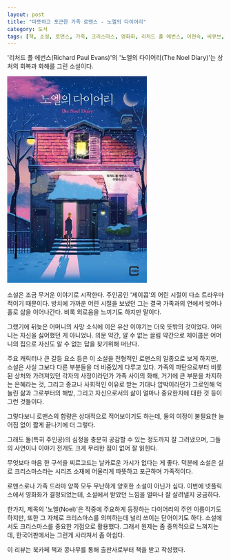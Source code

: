 ```yaml
---
layout: post
title: "따뜻하고 포근한 가족 로맨스 - 노엘의 다이어리"
category: 도서
tags: [책, 소설, 로맨스, 가족, 크리스마스, 영화화, 리처드 폴 에번스, 이현숙, 씨큐브, 느낌이있는책, 북카페 책과 콩나무, 서평]
---
```


'리처드 폴 에번스(Richard Paul Evans)'의
'노엘의 다이어리(The Noel Diary)'는
상처의 회복과 화해를 그린 소설이다.

![표지](/images/the-noel-diary-book-h480.jpg)

소설은 조금 무거운 이야기로 시작한다.
주인공인 '제이콥'의 어린 시절이 다소 트라우마적이기 때문이다.
방치에 가까운 어린 시절을 보냈던 그는 결국 가족과의 연에서 벗어나 홀로 삶을 이어나간다.
비록 외로움을 느끼기도 하지만 말이다.

그랬기에 뒤늦은 어머니의 사망 소식에 이은 유산 이야기는 더욱 뜻밖의 것이었다.
어머니는 자신을 싫어했던 게 아니었나.
의문 약간, 알 수 없는 끌림 약간으로 제이콥은 어머니의 집으로 자신도 알 수 없는 답을 찾기위해 떠난다.

주요 캐릭터나 큰 갈등 요소 등은 이 소설을 전형적인 로맨스의 일종으로 보게 하지만,
소설은 사실 그보다 다른 부분들을 더 비중있게 다루고 있다.
가족의 파탄으로부터 비롯된 상처와 가려져있던 각자의 사정이라던가
가족 사이의 화해,
거기에 큰 부분을 차지하는 은혜라는 것,
그리고 종교나 사회적인 이유로 받는 기대나 압박이라던가
그로인해 억눌린 삶과 그로부터의 해방,
그리고 자신으로서의 삶이 얼마나 중요한지에 대한 것 등이 그런 것들이다.

그렇다보니 로맨스의 함량은 상대적으로 적어보이기도 하는데,
둘의 여정이 불필요한 늘어짐 없이 짧게 끝나기에 더 그렇다.

그래도 둘(특히 주인공)의 심정을 충분히 공감할 수 있는 정도까지 잘 그려냈으며,
그들의 사연이나 이야기 전개도 크게 무리한 점이 없어 잘 읽힌다.

무엇보다 마음 한 구석을 찌르고드는 날카로운 가시가 없다는 게 좋다.
덕분에 소설은 실로 크리스마스라는 시리즈 소재에 어울리게
따뜻하고 포근하며 가족적이다.

로맨스로나 가족 드라마 양쪽 모두 무난하게 양호한 소설이 아닌가 싶다.
이번에 넷플릭스에서 영화화가 결정되었는데,
소설에서 받았던 느낌을 얼마나 잘 살려낼지 궁금하다.

한가지, 제목의 '노엘(Noel)'은 작중에 주요하게 등장하는 다이어리의 주인 이름이기도 하지만,
또한 그 자체로 크리스마스를 의미하는데 널리 쓰이는 단어이기도 하다.
소설에서도 크리스마스를 중요한 기점으로 활용했다.
그래서 원제는 좀 중의적으로 느껴지는데,
한국어판에서는 그런게 사라져서 좀 아쉽다.



<div class="im im-info">
이 리뷰는 북카페 책과 콩나무를 통해 출판사로부터 책을 받고 작성했다.
</div>
